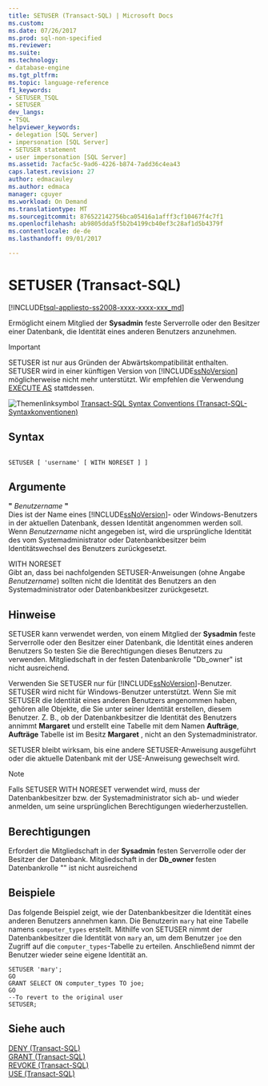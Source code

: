 ```yaml
---
title: SETUSER (Transact-SQL) | Microsoft Docs
ms.custom: 
ms.date: 07/26/2017
ms.prod: sql-non-specified
ms.reviewer: 
ms.suite: 
ms.technology:
- database-engine
ms.tgt_pltfrm: 
ms.topic: language-reference
f1_keywords:
- SETUSER_TSQL
- SETUSER
dev_langs:
- TSQL
helpviewer_keywords:
- delegation [SQL Server]
- impersonation [SQL Server]
- SETUSER statement
- user impersonation [SQL Server]
ms.assetid: 7acfac5c-9ad6-4226-b874-7add36c4ea43
caps.latest.revision: 27
author: edmacauley
ms.author: edmaca
manager: cguyer
ms.workload: On Demand
ms.translationtype: MT
ms.sourcegitcommit: 876522142756bca05416a1afff3cf10467f4c7f1
ms.openlocfilehash: ab9805dda5f5b2b4199cb40ef3c28af1d5b4379f
ms.contentlocale: de-de
ms.lasthandoff: 09/01/2017

---
```

# <a name="setuser-transact-sql"></a>SETUSER (Transact-SQL)
[!INCLUDE[tsql-appliesto-ss2008-xxxx-xxxx-xxx_md](../../includes/tsql-appliesto-ss2008-xxxx-xxxx-xxx-md.md)]

  Ermöglicht einem Mitglied der **Sysadmin** feste Serverrolle oder den Besitzer einer Datenbank, die Identität eines anderen Benutzers anzunehmen.  
  
> [!IMPORTANT]  
>  SETUSER ist nur aus Gründen der Abwärtskompatibilität enthalten. SETUSER wird in einer künftigen Version von [!INCLUDE[ssNoVersion](../../includes/ssnoversion-md.md)] möglicherweise nicht mehr unterstützt. Wir empfehlen die Verwendung [EXECUTE AS](../../t-sql/statements/execute-as-transact-sql.md) stattdessen.  
  
 ![Themenlinksymbol](../../database-engine/configure-windows/media/topic-link.gif "Topic link icon") [Transact-SQL Syntax Conventions (Transact-SQL-Syntaxkonventionen)](../../t-sql/language-elements/transact-sql-syntax-conventions-transact-sql.md)  
  
## <a name="syntax"></a>Syntax  
  
```  
  
SETUSER [ 'username' [ WITH NORESET ] ]   
```  
  
## <a name="arguments"></a>Argumente  
 **"** *Benutzername* **"**  
 Dies ist der Name eines [!INCLUDE[ssNoVersion](../../includes/ssnoversion-md.md)]- oder Windows-Benutzers in der aktuellen Datenbank, dessen Identität angenommen werden soll. Wenn *Benutzername* nicht angegeben ist, wird die ursprüngliche Identität des vom Systemadministrator oder Datenbankbesitzer beim Identitätswechsel des Benutzers zurückgesetzt.  
  
 WITH NORESET  
 Gibt an, dass bei nachfolgenden SETUSER-Anweisungen (ohne Angabe *Benutzername*) sollten nicht die Identität des Benutzers an den Systemadministrator oder Datenbankbesitzer zurückgesetzt.  
  
## <a name="remarks"></a>Hinweise  
 SETUSER kann verwendet werden, von einem Mitglied der **Sysadmin** feste Serverrolle oder den Besitzer einer Datenbank, die Identität eines anderen Benutzers So testen Sie die Berechtigungen dieses Benutzers zu verwenden. Mitgliedschaft in der festen Datenbankrolle "Db_owner" ist nicht ausreichend.  
  
 Verwenden Sie SETUSER nur für [!INCLUDE[ssNoVersion](../../includes/ssnoversion-md.md)]-Benutzer. SETUSER wird nicht für Windows-Benutzer unterstützt. Wenn Sie mit SETUSER die Identität eines anderen Benutzers angenommen haben, gehören alle Objekte, die Sie unter seiner Identität erstellen, diesem Benutzer. Z. B., ob der Datenbankbesitzer die Identität des Benutzers annimmt **Margaret** und erstellt eine Tabelle mit dem Namen **Aufträge**, **Aufträge** Tabelle ist im Besitz **Margaret** , nicht an den Systemadministrator.  
  
 SETUSER bleibt wirksam, bis eine andere SETUSER-Anweisung ausgeführt oder die aktuelle Datenbank mit der USE-Anweisung gewechselt wird.  
  
> [!NOTE]  
>  Falls SETUSER WITH NORESET verwendet wird, muss der Datenbankbesitzer bzw. der Systemadministrator sich ab- und wieder anmelden, um seine ursprünglichen Berechtigungen wiederherzustellen.  
  
## <a name="permissions"></a>Berechtigungen  
 Erfordert die Mitgliedschaft in der **Sysadmin** festen Serverrolle oder der Besitzer der Datenbank. Mitgliedschaft in der **Db_owner** festen Datenbankrolle "" ist nicht ausreichend  
  
## <a name="examples"></a>Beispiele  
 Das folgende Beispiel zeigt, wie der Datenbankbesitzer die Identität eines anderen Benutzers annehmen kann. Die Benutzerin `mary` hat eine Tabelle namens `computer_types` erstellt. Mithilfe von SETUSER nimmt der Datenbankbesitzer die Identität von `mary` an, um dem Benutzer `joe` den Zugriff auf die `computer_types`-Tabelle zu erteilen. Anschließend nimmt der Benutzer wieder seine eigene Identität an.  
  
```  
SETUSER 'mary';  
GO  
GRANT SELECT ON computer_types TO joe;  
GO  
--To revert to the original user  
SETUSER;  
```  
  
## <a name="see-also"></a>Siehe auch  
 [DENY &#40;Transact-SQL&#41;](../../t-sql/statements/deny-transact-sql.md)   
 [GRANT &#40;Transact-SQL&#41;](../../t-sql/statements/grant-transact-sql.md)   
 [REVOKE &#40;Transact-SQL&#41;](../../t-sql/statements/revoke-transact-sql.md)   
 [USE &#40;Transact-SQL&#41;](../../t-sql/language-elements/use-transact-sql.md)  
  
  

